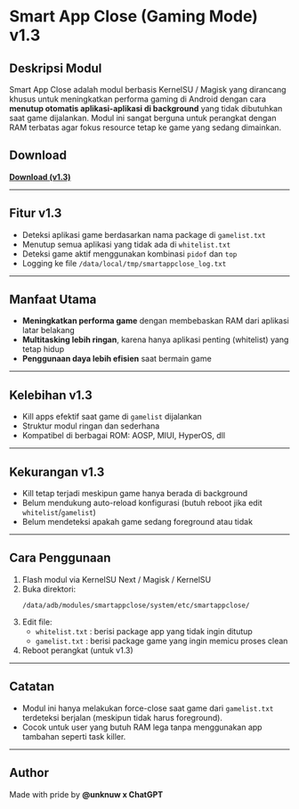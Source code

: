 # Smart App Close (Gaming Mode) v1.3

## Deskripsi Modul
Smart App Close adalah modul berbasis KernelSU / Magisk yang dirancang khusus untuk meningkatkan performa gaming di Android dengan cara **menutup otomatis aplikasi-aplikasi di background** yang tidak dibutuhkan saat game dijalankan. Modul ini sangat berguna untuk perangkat dengan RAM terbatas agar fokus resource tetap ke game yang sedang dimainkan.

## Download
**[Download (v1.3)](https://github.com/johnwick278/SmartAppClose/releases/latest)**

---

## Fitur v1.3
- Deteksi aplikasi game berdasarkan nama package di `gamelist.txt`
- Menutup semua aplikasi yang tidak ada di `whitelist.txt`
- Deteksi game aktif menggunakan kombinasi `pidof` dan `top`
- Logging ke file `/data/local/tmp/smartappclose_log.txt`

---

## Manfaat Utama
- **Meningkatkan performa game** dengan membebaskan RAM dari aplikasi latar belakang
- **Multitasking lebih ringan**, karena hanya aplikasi penting (whitelist) yang tetap hidup
- **Penggunaan daya lebih efisien** saat bermain game

---

## Kelebihan v1.3
- Kill apps efektif saat game di `gamelist` dijalankan
- Struktur modul ringan dan sederhana
- Kompatibel di berbagai ROM: AOSP, MIUI, HyperOS, dll

---

## Kekurangan v1.3
- Kill tetap terjadi meskipun game hanya berada di background
- Belum mendukung auto-reload konfigurasi (butuh reboot jika edit `whitelist`/`gamelist`)
- Belum mendeteksi apakah game sedang foreground atau tidak

---

## Cara Penggunaan
1. Flash modul via KernelSU Next / Magisk / KernelSU
2. Buka direktori:
   ```
   /data/adb/modules/smartappclose/system/etc/smartappclose/
   ```
3. Edit file:
   - `whitelist.txt` : berisi package app yang tidak ingin ditutup
   - `gamelist.txt` : berisi package game yang ingin memicu proses clean
4. Reboot perangkat (untuk v1.3)

---

## Catatan
- Modul ini hanya melakukan force-close saat game dari `gamelist.txt` terdeteksi berjalan (meskipun tidak harus foreground).
- Cocok untuk user yang butuh RAM lega tanpa menggunakan app tambahan seperti task killer.

---

## Author
Made with pride by **@unknuw x ChatGPT**
